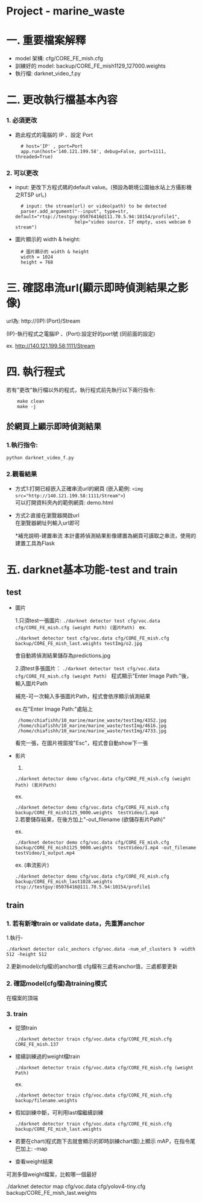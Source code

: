 # Project - marine_waste
# 一. 重要檔案解釋
- model 架構: 
cfg/CORE_FE_mish.cfg
- 訓練好的 model: 
backup/CORE_FE_mish1129_127000.weights
- 執行檔:  darknet_video_f.py

# 二. 更改執行檔基本內容
### 1. 必須更改
- 跑此程式的電腦的 IP 、設定 Port
        
        # host='IP' , port=Port
        app.run(host='140.121.199.58', debug=False, port=1111, threaded=True)

### 2. 可以更改
- input: 更改下方程式碼的default value。(預設為朝境公園抽水站上方攝影機之RTSP url。)

        # input: the stream(url) or video(path) to be detected
        parser.add_argument("--input", type=str, default="rtsp://testguy:05076416@111.70.5.94:10154/profile1",
                            help="video source. If empty, uses webcam 0 stream")
- 圖片顯示的 width & height: 

        # 圖片顯示的 width & height
        width = 1024
        height = 768

# 三. 確認串流url(顯示即時偵測結果之影像)
url為: http://(IP):(Port)/Stream

(IP)-執行程式之電腦IP 、(Port):設定好的port號 (同前面的設定)

ex. http://140.121.199.58:1111/Stream

# 四. 執行程式
若有"更改"執行檔以外的程式，執行程式前先執行以下兩行指令:

        make clean        
        make -j

## 於網頁上顯示即時偵測結果
### 1.執行指令:
    python darknet_video_f.py 

### 2.觀看結果
- 方式1:打開已經嵌入正確串流url的網頁
    (嵌入範例: ```<img src="http://140.121.199.58:1111/Stream">```)    
    可以打開資料夾內的範例網頁: demo.html

- 方式2:直接在瀏覽器開啟url    
    在瀏覽器網址列輸入url即可

    *補充說明-建置串流
    本計畫將偵測結果影像建置為網頁可讀取之串流，使用的建置工具為Flask


# 五. darknet基本功能-test and train
## test
-  圖片

    1.只須test一張圖片:
    ```./darknet detector test cfg/voc.data cfg/CORE_FE_mish.cfg (weight Path) (圖片Path) ```
    ex.
    
    ```./darknet detector test cfg/voc.data cfg/CORE_FE_mish.cfg backup/CORE_FE_mish_last.weights testImg/o2.jpg```

    會自動將偵測結果儲存為predictions.jpg

    2.須test多張圖片：
    ```./darknet detector test cfg/voc.data cfg/CORE_FE_mish.cfg (weight Path) ``` 
    程式顯示"Enter Image Path:"後，輸入圖片Path
    
    補充-可一次輸入多張圖片Path，程式會依序顯示偵測結果
    
    ex.在"Enter Image Path:"處貼上
    
        /home/chiafishh/10_marine/marine_waste/testImg/4352.jpg
        /home/chiafishh/10_marine/marine_waste/testImg/4616.jpg
        /home/chiafishh/10_marine/marine_waste/testImg/4733.jpg

    看完一張，在圖片視窗按"Esc"，程式會自動show下一張
        
- 影片

    1.
    ```./darknet detector demo cfg/voc.data cfg/CORE_FE_mish.cfg (weight Path) (影片Path)```

    ex.
    
    ```./darknet detector demo cfg/voc.data cfg/CORE_FE_mish.cfg backup/CORE_FE_mish1125_9000.weights  testVideo/1.mp4```    
    2.若要儲存結果，在後方加上"-out_filename (欲儲存影片Path)"
   
    ex.
    
    ```./darknet detector demo cfg/voc.data cfg/CORE_FE_mish.cfg backup/CORE_FE_mish1125_9000.weights  testVideo/1.mp4 -out_filename testVideo/1_output.mp4```
    
    ex. (串流影片)
    
    ```./darknet detector demo cfg/voc.data cfg/CORE_FE_mish.cfg backup/CORE_FE_mish_last1028.weights  rtsp://testguy:05076416@111.70.5.94:10154/profile1```

## train
### 1. 若有新增train or validate data，先重算anchor
1.執行-

   ```./darknet detector calc_anchors cfg/voc.data -num_of_clusters 9 -width 512 -height 512```

2.更新model(cfg檔)的anchor值
   cfg檔有三處有anchor值，三處都要更新

### 2. 確認model(cfg檔)為training模式
在檔案的頂端

### 3. train

- 從頭train

    ```./darknet detector train cfg/voc.data cfg/CORE_FE_mish.cfg CORE_FE_mish.137```

- 接續訓練過的weight檔train

    ```./darknet detector train cfg/voc.data cfg/CORE_FE_mish.cfg (weight Path)```

    ex.

    ```./darknet detector train cfg/voc.data cfg/CORE_FE_mish.cfg backup/filename.weights```
- 假如訓練中斷，可利用last檔繼續訓練
   
    ```./darknet detector train cfg/voc.data cfg/CORE_FE_mish.cfg backup/CORE_FE_mish_last.weights```

- 若要在chart(程式跑下去就會顯示的即時訓練chart圖)上顯示 mAP，在指令尾巴加上:  -map

- 查看weight結果

可測多個weight檔案，比較哪一個最好

./darknet detector map cfg/voc.data cfg/yolov4-tiny.cfg backup/CORE_FE_mish_last.weights

